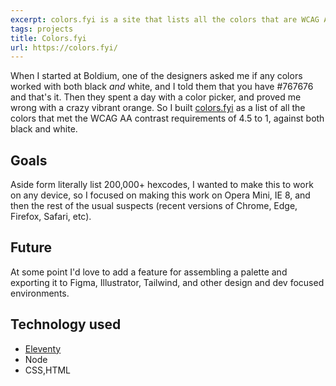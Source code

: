 ```yaml
---
excerpt: colors.fyi is a site that lists all the colors that are WCAG AA accessible with both black and white.
tags: projects
title: Colors.fyi
url: https://colors.fyi/
---
```


When I started at Boldium, one of the designers asked me if any colors worked with both black _and_ white, and I told them that you have #767676 and that's it. Then they spent a day with a color picker, and proved me wrong with a crazy vibrant orange. So I built [colors.fyi](https://colors.fyi/) as a list of all the colors that met the WCAG AA contrast requirements of 4.5 to 1, against both black and white.

## Goals

Aside form literally list 200,000+ hexcodes, I wanted to make this to work on any device, so I focused on making this work on Opera Mini, IE 8, and then the rest of the usual suspects (recent versions of Chrome, Edge, Firefox, Safari, etc).

## Future

At some point I'd love to add a feature for assembling a palette and exporting it to Figma, Illustrator, Tailwind, and other design and dev focused environments.

## Technology used

- [Eleventy](https://www.11ty.dev/)
- Node
- CSS,HTML